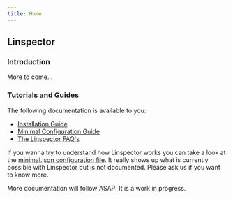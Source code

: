 ```yaml
---
title: Home
---
```


<h2>Linspector</h2>

<h3>Introduction</h3>

<p>More to come...</p>

<h3>Tutorials and Guides</h3>

<p>The following documentation is available to you:</p>

<ul>
  <li><a href="/documentation/installation-guide/">Installation Guide</a></li>
  <li><a href="/documentation/minimal-configuration-guide/">Minimal Configuration Guide</a></li>
  <li><a href="/documentation/faq/">The Linspector FAQ's</a></li>
</ul>

<p>If you wanna try to understand how Linspector works you can take a look at the <a href="https://github.com/linspector/linspector/blob/master/examples/minimal.json" class="ext">minimal.json configuration file</a>. It really shows up what is currently possible with Linspector but is not documented. Please ask us if you want to know more.</p>

<p>More documentation will follow ASAP! It is a work in progress.</p>
